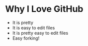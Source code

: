 # Why I Love GitHub

* It is pretty
* It is easy to edit files
* It is pretty easy to edit files
* Easy forking!